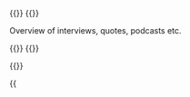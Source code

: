 ---
---

{{<container>}}
{{<row>}}

<p>Overview of interviews, quotes, podcasts etc.</p>
{{</row>}}
{{</container>}}

{{<container>}}

<!-- 2025 -->
{{<title title="2025">}}

<!-- Trouw interview -->
{{<banner img="/images/interviews-podcasts/20250606 MITTechnologyReview.png" >}}
**Quote _MIT Technology Review_**

'Inside Amsterdam’s high-stakes experiment to create fair welfare AI' [[link](https://www.technologyreview.com/2025/06/11/1118233/amsterdam-fair-welfare-ai-discriminatory-algorithms-failure/)]

06-06-2025
{{</banner>}}


<!-- 2024 -->
{{<title title="2024">}}

<!-- Volkskrant interview -->
{{<banner img="/images/interviews-podcasts/20240523 Volkskrant.png" >}}
**Interview _de Volkskrant_**

'Not the algorithm is the bogeyman, it's how people choose way people use it' [[link](https://www.volkskrant.nl/binnenland/wiskundige-jurriaan-parie-niet-het-algoritme-is-de-boeman-maar-de-manier-waarop-mensen-het-gebruiken~bca4caa8/)]

23-05-2024
{{</banner>}}

<!-- CvRM interview -->
{{<banner img="/images/interviews-podcasts/20240425 ARTE.jpeg" >}}
**Interview ARTE**

'Jurriaan, KI-Prüfer aus den Niederlanden | ARTE.tv Documentary' [[link](https://www.youtube.com/watch?v=mgq9JgDF3Y8)]

25-04-2024
{{</banner>}}

<!-- CvRM interview -->
{{<banner img="/images/interviews-podcasts/20240328 CvRM.png" >}}
**Interview The Netherlands Institute for Human Rights**

'Risk detection profiling can cross boundaries, but the alternatives are not necessarily better' [[link](https://www.mensenrechten.nl/actueel/toegelicht/interviews/2024/opsporingsalgoritmes-kunnen-over-de-schreef-gaan-maar-alternatieven-zijn-niet-per-se-beter)]

28-08-2024
{{</banner>}}


{{</container>}}

{{<container>}}

{{<title title="2023">}}

<!-- Euractiv -->
{{<banner img="/images/interviews-podcasts/20231201 Euractiv.webp" >}}
**Podcast 'The Tech Brief' Euractiv**

'Algorithm audits in the Digital Services Act' [[link](https://www.euractiv.com/section/digital/podcast/algorithm-audits-in-the-digital-services-act/)]

01-12-2023
{{</banner>}}

<!-- EAISF -->
{{<banner img="/images/interviews-podcasts/20231128 EAISF.png" >}}
**Interview European AI & Society Fund**

'Defining responsible AI is up to all of us' [[link](https://europeanaifund.org/newspublications/interview-with-jurriaan-parie-samaa-mohammad-and-arien-voogt-from-algorithm-audit-defining-responsible-ai-is-up-to-all-of-us/)]

28-11-2023
{{</banner>}}

<!-- EAISF -->
{{<banner img="/images/interviews-podcasts/20230712 Jack Parrock.jpg" >}}
**Podcast Jack Parrock live**

'What even is an algorithm and how is the EU trying to manage them?' [[link](https://www.youtube.com/watch?v=Nkgx_wFP7eo)]

12-07-2023
{{</banner>}}

{{</container>}}

{{<container>}}

{{<title title="2021">}}

<!-- POM -->
{{<banner img="/images/interviews-podcasts/20210430 POM.webp" >}}
**Podcast POM**

'Moral voids and productivity funnel' [[link](https://www.google.com/url?sa=t&source=web&rct=j&opi=89978449&url=https://open.spotify.com/episode/6fw8cD3d4GPAXaWPO3n4Wk&ved=2ahUKEwi9juLwzsGLAxWB9rsIHdsMK7kQFnoECCYQAQ&usg=AOvVaw1au98FvDJs5BIa0oCpgQsy)]

30-04-2021
{{</banner>}}

<!-- NRC -->
{{<banner img="/images/interviews-podcasts/20210426 NRC.png" >}}
**Interview NRC**

'How powerful is your click?' [[link](https://www.nrc.nl/nieuws/2021/04/26/hoe-machtig-is-uw-klik-a4041334)]

26-04-2021
{{</banner>}}

{{</container>}}
